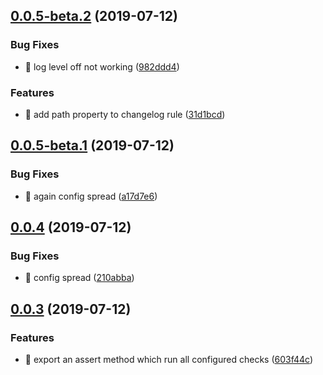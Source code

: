 ## [0.0.5-beta.2](https://github.com/vtex/danger/compare/v0.0.5-beta.1...v0.0.5-beta.2) (2019-07-12)


### Bug Fixes

* 🐛 log level off not working ([982ddd4](https://github.com/vtex/danger/commit/982ddd4))


### Features

* 🎸 add path property to changelog rule ([31d1bcd](https://github.com/vtex/danger/commit/31d1bcd))



## [0.0.5-beta.1](https://github.com/vtex/danger/compare/v0.0.4...v0.0.5-beta.1) (2019-07-12)


### Bug Fixes

* 🐛 again config spread ([a17d7e6](https://github.com/vtex/danger/commit/a17d7e6))



## [0.0.4](https://github.com/vtex/danger/compare/v0.0.3...v0.0.4) (2019-07-12)


### Bug Fixes

* 🐛 config spread ([210abba](https://github.com/vtex/danger/commit/210abba))



## [0.0.3](https://github.com/vtex/danger/compare/603f44c...v0.0.3) (2019-07-12)


### Features

* :guitar: export an assert method which run all configured checks ([603f44c](https://github.com/vtex/danger/commit/603f44c))



